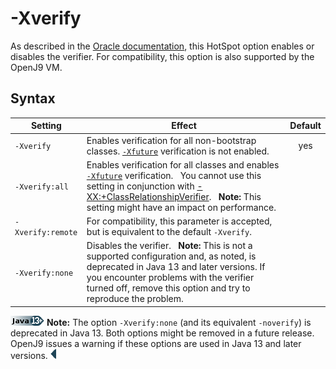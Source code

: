 <!--
* Copyright (c) 2017, 2020 IBM Corp. and others
*
* This program and the accompanying materials are made
* available under the terms of the Eclipse Public License 2.0
* which accompanies this distribution and is available at
* https://www.eclipse.org/legal/epl-2.0/ or the Apache
* License, Version 2.0 which accompanies this distribution and
* is available at https://www.apache.org/licenses/LICENSE-2.0.
*
* This Source Code may also be made available under the
* following Secondary Licenses when the conditions for such
* availability set forth in the Eclipse Public License, v. 2.0
* are satisfied: GNU General Public License, version 2 with
* the GNU Classpath Exception [1] and GNU General Public
* License, version 2 with the OpenJDK Assembly Exception [2].
*
* [1] https://www.gnu.org/software/classpath/license.html
* [2] http://openjdk.java.net/legal/assembly-exception.html
*
* SPDX-License-Identifier: EPL-2.0 OR Apache-2.0 OR GPL-2.0 WITH
* Classpath-exception-2.0 OR LicenseRef-GPL-2.0 WITH Assembly-exception
-->

# -Xverify

As described in the [Oracle documentation](https://docs.oracle.com/javase/8/docs/technotes/tools/windows/java.html), this HotSpot option enables or disables the verifier. For compatibility, this option is also supported by the OpenJ9 VM.

## Syntax 

| Setting           | Effect | Default |
|-------------------|--------|:-------:|
| `-Xverify`        | Enables verification for all non-bootstrap classes. [`-Xfuture`](xfuture.md) verification is not enabled. | <i class="fa fa-check" aria-hidden="true"></i><span class="sr-only">yes</span> |
| `-Xverify:all`    | Enables verification for all classes and enables [`-Xfuture`](xfuture.md) verification. &nbsp; You cannot use this setting in conjunction with [-XX:+ClassRelationshipVerifier](xxclassrelationshipverifier.md). &nbsp; **Note:** This setting might have an impact on performance. | |
| `-Xverify:remote` | For compatibility, this parameter is accepted, but is equivalent to the default `-Xverify`. | |
| `-Xverify:none`   | Disables the verifier. &nbsp; **Note:** This is not a supported configuration and, as noted, is deprecated in Java 13 and later versions. If you encounter problems with the verifier turned off, remove this option and try to reproduce the problem. | |

![Start of content that applies to Java 13 and later](cr/java13plus.png) <i class="fa fa-pencil-square-o" aria-hidden="true"></i> **Note:** The option `-Xverify:none` (and its equivalent `-noverify`) is deprecated in Java 13. Both options might be removed in a future release. OpenJ9 issues a warning if these options are used in Java 13 and later versions. ![End of content that applies only to Java 13](cr/java_close.png)

<!-- ==== END OF TOPIC ==== xverify.md ==== -->
